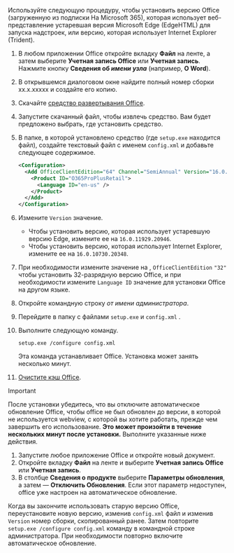 Используйте следующую процедуру, чтобы установить версию Office (загруженную из подписки На Microsoft 365), которая использует веб-представление устаревшая версия Microsoft Edge (EdgeHTML) для запуска надстроек, или версию, которая использует Internet Explorer (Trident).

1. В любом приложении Office откройте вкладку **Файл** на ленте, а затем выберите **Учетная запись Office** или **Учетная запись**. Нажмите кнопку **Сведения об _имени узла_** (например, **О Word**).
1. В открывшемся диалоговом окне найдите полный номер сборки xx.x.xxxxx и создайте его копию.
1. Скачайте [средство развертывания Office](https://www.microsoft.com/download/details.aspx?id=49117).
1. Запустите скачанный файл, чтобы извлечь средство. Вам будет предложено выбрать, где установить средство.
1. В папке, в которой установлено средство (где `setup.exe` находится файл), создайте текстовый файл с именем `config.xml` и добавьте следующее содержимое.

    ```xml
    <Configuration>
      <Add OfficeClientEdition="64" Channel="SemiAnnual" Version="16.0.xxxxx.xxxxx">
        <Product ID="O365ProPlusRetail">
          <Language ID="en-us" />
        </Product>
      </Add>
    </Configuration>
    ```

1. Измените `Version` значение.

    - Чтобы установить версию, которая использует устаревшую версию Edge, измените ее на `16.0.11929.20946`.
    - Чтобы установить версию, которая использует Internet Explorer, измените ее на `16.0.10730.20348`.

1. При необходимости измените значение на , `OfficeClientEdition` `"32"` чтобы установить 32-разрядную версию Office, и при необходимости измените `Language ID` значение для установки Office на другом языке.
1. Откройте командную строку *от имени администратора*.
1. Перейдите в папку с файлами `setup.exe` и `config.xml` .
1. Выполните следующую команду.

    ```command&nbsp;line
    setup.exe /configure config.xml
    ```

    Эта команда устанавливает Office. Установка может занять несколько минут.

1. [Очистите кэш Office](../testing/clear-cache.md).

> [!IMPORTANT]
> После установки убедитесь, что вы отключите автоматическое обновление Office, чтобы office не был обновлен до версии, в которой не используется webview, с которой вы хотите работать, прежде чем завершить его использование. **Это может произойти в течение нескольких минут после установки.** Выполните указанные ниже действия.
>
> 1. Запустите любое приложение Office и откройте новый документ.
> 1. Откройте вкладку **Файл** на ленте и выберите **Учетная запись Office** или **Учетная запись**.
> 1. В столбце **Сведения о продукте** выберите **Параметры обновления**, а затем — **Отключить Обновления**. Если этот параметр недоступен, office уже настроен на автоматическое обновление.

Когда вы закончите использовать старую версию Office, переустановите новую версию, изменив `config.xml` файл и изменив `Version` номер сборки, скопированный ранее. Затем повторите `setup.exe /configure config.xml` команду в командной строке администратора. При необходимости повторно включите автоматическое обновление.
